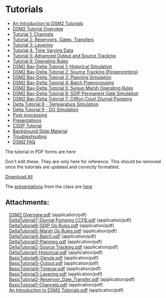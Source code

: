 # Tutorials

-   [An Introduction to DSM2 Tutorials](An_Introduction_to_DSM2_Tutorials.md)
-   [DSM2 Tutorial Overview](DSM2_Tutorial_Overview.md)
-   [Tutorial 1: Channels](Tutorial_1_Channels.md)
-   [Tutorial 2: Reservoirs, Gates, Transfers](Tutorial_2_Reservoirs_Gates_Transfers.md)
-   [Tutorial 3: Layering](Tutorial_3_Layering.md)
-   [Tutorial 4: Time Varying Data](Tutorial_4_Time_Varying_Data.md)
-   [Tutorial 5: Advanced Output and Source Tracking](Tutorial_5_Advanced_Output_and_Source_Tracking.md)
-   [Tutorial 6: Operating Rules](Tutorial_6_Operating_Rules.md)
-   [DSM2 Bay-Delta Tutorial 1: Historical Simulation](DSM2_Bay-Delta_Tutorial_1_Historical_Simulation.md)
-   [DSM2 Bay-Delta Tutorial 2: Source Tracking (Fingerprinting)](DSM2_Bay-Delta_Tutorial_2_Source_Tracking_Fingerprinting_.md)
-   [DSM2 Bay-Delta Tutorial 3: Planning Simulation](DSM2_Bay-Delta_Tutorial_3_Planning_Simulation.md)
-   [DSM2 Bay-Delta Tutorial 4: Batch Preprocessing](DSM2_Bay-Delta_Tutorial_4_Batch_Preprocessing.md)
-   [DSM2 Bay-Delta Tutorial 5: Suisun Marsh Operating Rules](DSM2_Bay-Delta_Tutorial_5_Suisun_Marsh_Operating_Rules.md)
-   [DSM2 Bay-Delta Tutorial 6: SDIP Permanent Gate Simulation](DSM2_Bay-Delta_Tutorial_6_SDIP_Permanent_Gate_Simulation.md)
-   [DSM2 Bay-Delta Tutorial 7: Clifton Court Diurnal Pumping](DSM2_Bay-Delta_Tutorial_7_Clifton_Court_Diurnal_Pumping.md)
-   [Delta Tutorial 8 - Temperature Simulation](Delta_Tutorial_8_-_Temperature_Simulation.md)
-   [Delta Tutorial 9 - DO Simulation](Delta_Tutorial_9_-_DO_Simulation.md)
-   [Post-processing](Post-processing_Calibration_runs.md)
-   [Presentations](../reference/Presentations.md)
-   [CSDP Tutorial](../gis/CSDP_Tutorial.md)
-   [Background Slide Material](../reference/Background_Slide_Material.md)
-   [Troubleshooting](../build/Troubleshooting.md)
-   [DSM2 FAQ](../faqs/index.md)

The tutorial in PDF forms are here 

Don't edit these. They are only here for reference. This should be
removed once the tutorials are updated and correctly formatted.

<a href="/pages/downloadallattachments.action?pageId=87228717"
class="download-all-link"
title="Download all the latest versions of attachments on this page as single zip file.">Download
All</a>

The [presentations](Presentations) from the class are
[here](Presentations)

## Attachments:

<img src="images/icons/bullet_blue.gif" width="8" height="8" /> [DSM2
Overview.pdf](attachments/87228717/87228716.pdf) (application/pdf)  
<img src="images/icons/bullet_blue.gif" width="8" height="8" />
[DeltaTutorial7-Diurnal Pumping
CCFB.pdf](attachments/87228717/87228718.pdf) (application/pdf)  
<img src="images/icons/bullet_blue.gif" width="8" height="8" />
[DeltaTutorial6-SDIP Op Rules.pdf](attachments/87228717/87228719.pdf)
(application/pdf)  
<img src="images/icons/bullet_blue.gif" width="8" height="8" />
[DeltaTutorial5-Marsh Op Rules.pdf](attachments/87228717/87228720.pdf)
(application/pdf)  
<img src="images/icons/bullet_blue.gif" width="8" height="8" />
[DeltaTutorial4-Batch.pdf](attachments/87228717/87228721.pdf)
(application/pdf)  
<img src="images/icons/bullet_blue.gif" width="8" height="8" />
[DeltaTutorial3-Planning.pdf](attachments/87228717/87228722.pdf)
(application/pdf)  
<img src="images/icons/bullet_blue.gif" width="8" height="8" />
[DeltaTutorial2-Source Tracking.pdf](attachments/87228717/87228723.pdf)
(application/pdf)  
<img src="images/icons/bullet_blue.gif" width="8" height="8" />
[DeltaTutorial1-Historical.pdf](attachments/87228717/87228724.pdf)
(application/pdf)  
<img src="images/icons/bullet_blue.gif" width="8" height="8" />
[BasicTutorial6-Oprule.pdf](attachments/87228717/87228725.pdf)
(application/pdf)  
<img src="images/icons/bullet_blue.gif" width="8" height="8" />
[BasicTutorial5-Output.pdf](attachments/87228717/87228726.pdf)
(application/pdf)  
<img src="images/icons/bullet_blue.gif" width="8" height="8" />
[BasicTutorial4-Timevar.pdf](attachments/87228717/87228727.pdf)
(application/pdf)  
<img src="images/icons/bullet_blue.gif" width="8" height="8" />
[BasicTutorial3-Layering.pdf](attachments/87228717/87228728.pdf)
(application/pdf)  
<img src="images/icons/bullet_blue.gif" width="8" height="8" />
[BasicTutorial2-Reservoir_Gate_Transfer.pdf](attachments/87228717/87228729.pdf)
(application/pdf)  
<img src="images/icons/bullet_blue.gif" width="8" height="8" />
[BasicTutorial1-Channels.pdf](attachments/87228717/87228730.pdf)
(application/pdf)  
<img src="images/icons/bullet_blue.gif" width="8" height="8" /> [An
Introduction to DSM2 Tutorials.pdf](attachments/87228717/87228731.pdf)
(application/pdf)  

